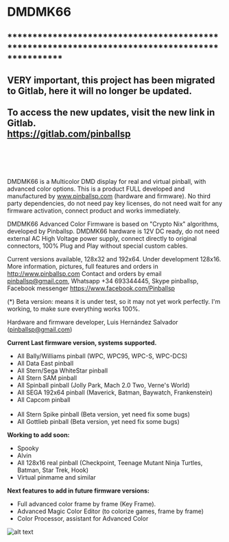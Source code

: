 # DMDMK66

***********************************************************************************************<br><br>
<b>VERY important</b>, this project has been migrated to Gitlab, here it will no longer be updated.
<br><br>
To access the new updates, visit the new link in Gitlab.
<br>
https://gitlab.com/pinballsp<br><br>
----------------------------------------------------------------------------------------------------
<br><br>



DMDMK66 is a Multicolor DMD display for real and virtual pinball, with advanced color options. This is a product FULL developed and manufactured by www.pinballsp.com (hardware and firmware). No third party dependencies, do not need pay key licenses, do not need wait for any firmware activation, connect product and works immediately.

DMDMK66 Advanced Color Firmware is based on "Crypto Nix" algorithms, developed by Pinballsp. DMDMK66 hardware is 12V DC ready,  do not need external AC High Voltage power supply, connect directly to original connectors, 100% Plug and Play without special custom cables.

Current versions available, 128x32 and 192x64. Under development 128x16. 
More information, pictures, full features and orders in http://www.pinballsp.com
Contact and orders by email pinballsp@gmail.com, Whatsapp +34 693344445, Skype pinballsp, Facebook messenger https://www.facebook.com/Pinballsp 

(*) Beta version: means it is under test, so it may not yet work perfectly. I'm working, to make sure everything works 100%.

Hardware and firmware developer, Luis Hernández Salvador (pinballsp@gmail.com)

<b>Current Last firmware version, systems supported.</b>
<ul>
<li>All Bally/Williams pinball (WPC, WPC95, WPC-S, WPC-DCS)</li>
<li>All Data East pinball</li>
<li>All Stern/Sega WhiteStar pinball</li>
<li>All Stern SAM pinball</li>
<li>All Spinball pinball (Jolly Park, Mach 2.0 Two, Verne's World)</li>
<li>All SEGA 192x64 pinball (Maverick, Batman, Baywatch, Frankenstein)</li>
<li>All Capcom pinball</li>
<br>
<li>All Stern Spike pinball (Beta version, yet need fix some bugs)</li>
<li>All Gottlieb pinball (Beta version, yet need fix some bugs)</li>
</ul>

<b>Working to add soon:</b>
<ul>
<li>Spooky</li>
<li>Alvin</li>
<li>All 128x16 real pinball (Checkpoint, Teenage Mutant Ninja Turtles, Batman, Star Trek, Hook)</li>
<li>Virtual pinmame and similar</li>
</ul>

<b>Next features to add in future firmware versions:</b>
<ul>
<li>Full advanced color frame by frame (Key Frame).</li>
<li>Advanced Magic Color Editor (to colorize games, frame by frame)</li>
<li>Color Processor, assistant for Advanced Color</li>  
</ul>



![alt text](https://i.imgur.com/56TmZ3b.jpg)
